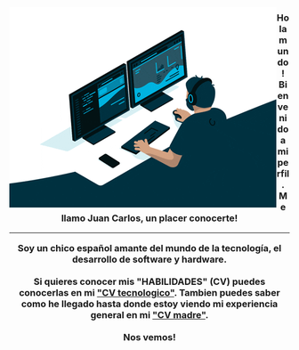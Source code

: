 <img 
  src="codding.gif"
  align="left"
/>
<h3 align="center">
  Hola mundo!
  <br>
  Bienvenido a mi perfil. Me llamo Juan Carlos, un placer conocerte!
  <hr>
  Soy un chico español amante del mundo de la tecnología, el desarrollo de software y hardware.
  <br><br>
  Si quieres conocer mis <b>"HABILIDADES"</b> (CV) puedes conocerlas en mi <a href="2025_IT-CV_Juan_Carlos_Martos_Vergara.pdf" target="_blank">"CV tecnologico"</a>. Tambien puedes saber como he llegado hasta donde estoy viendo mi experiencia general en mi <a href="2024_CV_Juan_Carlos_Martos_Vergara.pdf" target="_blank">"CV madre"</a>.
  <br><br>
  Nos vemos!
</h3>
